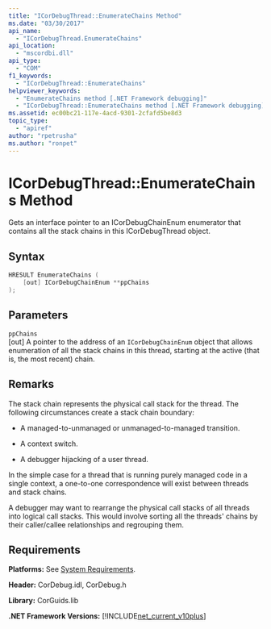 ```yaml
---
title: "ICorDebugThread::EnumerateChains Method"
ms.date: "03/30/2017"
api_name: 
  - "ICorDebugThread.EnumerateChains"
api_location: 
  - "mscordbi.dll"
api_type: 
  - "COM"
f1_keywords: 
  - "ICorDebugThread::EnumerateChains"
helpviewer_keywords: 
  - "EnumerateChains method [.NET Framework debugging]"
  - "ICorDebugThread::EnumerateChains method [.NET Framework debugging]"
ms.assetid: ec00bc21-117e-4acd-9301-2cfafd5be8d3
topic_type: 
  - "apiref"
author: "rpetrusha"
ms.author: "ronpet"
---
```

# ICorDebugThread::EnumerateChains Method
Gets an interface pointer to an ICorDebugChainEnum enumerator that contains all the stack chains in this ICorDebugThread object.  
  
## Syntax  
  
```cpp  
HRESULT EnumerateChains (  
    [out] ICorDebugChainEnum **ppChains  
);  
```  
  
## Parameters  
 `ppChains`  
 [out] A pointer to the address of an `ICorDebugChainEnum` object that allows enumeration of all the stack chains in this thread, starting at the active (that is, the most recent) chain.  
  
## Remarks  
 The stack chain represents the physical call stack for the thread. The following circumstances create a stack chain boundary:  
  
- A managed-to-unmanaged or unmanaged-to-managed transition.  
  
- A context switch.  
  
- A debugger hijacking of a user thread.  
  
 In the simple case for a thread that is running purely managed code in a single context, a one-to-one correspondence will exist between threads and stack chains.  
  
 A debugger may want to rearrange the physical call stacks of all threads into logical call stacks. This would involve sorting all the threads' chains by their caller/callee relationships and regrouping them.  
  
## Requirements  
 **Platforms:** See [System Requirements](../../../../docs/framework/get-started/system-requirements.md).  
  
 **Header:** CorDebug.idl, CorDebug.h  
  
 **Library:** CorGuids.lib  
  
 **.NET Framework Versions:** [!INCLUDE[net_current_v10plus](../../../../includes/net-current-v10plus-md.md)]
